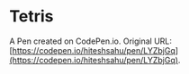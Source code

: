 # Tetris

A Pen created on CodePen.io. Original URL: [https://codepen.io/hiteshsahu/pen/LYZbjGq](https://codepen.io/hiteshsahu/pen/LYZbjGq).

